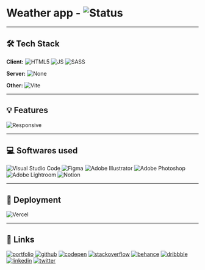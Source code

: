 # Weather app - ![Status](https://img.shields.io/badge/Status-On%20going-fd9644?style=flat-square)


<!-- ![Status](https://img.shields.io/badge/Status-Finished-20bf6b?style=flat-square)

<img src="img/logo.svg" width=10%>

Description du projet -->

---

## 🛠 Tech Stack

**Client:**
![HTML5](https://img.shields.io/badge/HTML5-E34F26?&logo=html5&logoColor=white)
![JS](https://img.shields.io/badge/JavaScript-F7DF1E?&logo=javascript&logoColor=black)
![SASS](https://img.shields.io/badge/Sass-CC6699?&logo=sass&logoColor=white)

**Server:**
![None](https://img.shields.io/badge/NONE-778899?)

**Other:**
![Vite](https://img.shields.io/badge/Vite-B73BFE?&logo=vite&logoColor=FFD62E)

---

## 💡 Features

![Responsive](https://img.shields.io/badge/Responsive-None-E74C3C?style=flat-square)
<!-- ![Responsive](https://img.shields.io/badge/Responsive-Partial-3498DB?style=flat-square)
![Responsive](https://img.shields.io/badge/Responsive-Full-27AE60?style=flat-square)

- Light/dark mode toggle
- Live previews
- Fullscreen mode
- Cross platform -->

---

## 💻 Softwares used

![Visual Studio Code](https://img.shields.io/badge/Visual_Studio_Code-0078D4?&logo=visual%20studio%20code&logoColor=white)
![Figma](https://img.shields.io/badge/Figma-F24E1E?&logo=figma&logoColor=white)
![Adobe Illustrator](https://img.shields.io/badge/Adobe%20Illustrator-FF9A00e&logo=adobe%20illustrator&logoColor=white)
![Adobe Photoshop](https://img.shields.io/badge/Adobe%20Photoshop-31A8FF?&logo=Adobe%20Photoshop&logoColor=black)
![Adobe Lightroom](https://img.shields.io/badge/Adobe%20Lightroom-31A8FFe&logo=Adobe%20Lightroom&logoColor=white)
![Notion](https://img.shields.io/badge/Notion-000000?&logo=notion&logoColor=white)

---

## 📲 Deployment

![Vercel](https://img.shields.io/badge/Vercel-000000?&logo=vercel&logoColor=white)

---

<!-- ## 🎨 Color Reference

| Color      | Hex                                                                |
| ---------- | ------------------------------------------------------------------ |
| Turquoise  | ![#1ABC9C](https://placehold.co/15x15/1ABC9C/1ABC9C.png) `#1ABC9C` |
| Dark grey  | ![#19242e](https://placehold.co/15x15/19242e/19242e.png) `#19242e` |
| Light grey | ![#34495E](https://placehold.co/15x15/34495E/34495E.png) `#34495E` |
| Silver     | ![#BDC3C7](https://placehold.co/15x15/BDC3C7/BDC3C7.png) `#BDC3C7` |

---

## 📸 Screenshots

<img src="img/screenshot.png" width=50%>

--- -->

## 🔗 Links

[![portfolio](https://img.shields.io/badge/my_portfolio-000?style=for-the-badge&logo=ko-fi&logoColor=white)](https://kevinbourgitteau.com/)
[![github](https://img.shields.io/badge/GitHub-100000?style=for-the-badge&logo=github&logoColor=white)](https://github.com/ka-be)
[![codepen](https://img.shields.io/badge/Codepen-000000?style=for-the-badge&logo=codepen&logoColor=white)](https://codepen.io/ka-be)
[![stackoverflow](https://img.shields.io/badge/Stack_Overflow-FE7A16?style=for-the-badge&logo=stack-overflow&logoColor=white)](https://stackoverflow.com/users/13797852/kevin-bjto)
[![behance](https://img.shields.io/badge/-Behance-blue?style=for-the-badge&logo=behance&logoColor=white)](https://www.behance.net/kaabe)
[![dribbble](https://img.shields.io/badge/Dribbble-EA4C89?style=for-the-badge&logo=dribbble&logoColor=white)](https://dribbble.com/Kaabee)
[![linkedin](https://img.shields.io/badge/linkedin-0A66C2?style=for-the-badge&logo=linkedin&logoColor=white)](https://fr.linkedin.com/in/kevin-bourgitteau)
[![twitter](https://img.shields.io/badge/twitter-1DA1F2?style=for-the-badge&logo=twitter&logoColor=white)](https://twitter.com/BjtoKevin)